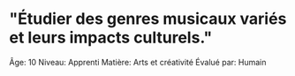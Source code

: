 # "Étudier des genres musicaux variés et leurs impacts culturels."

Âge: 10
Niveau: Apprenti
Matière: Arts et créativité
Évalué par: Humain